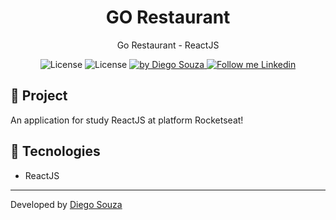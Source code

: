<h1 align="center">
	GO Restaurant
</h1>

<p align="center">Go Restaurant - ReactJS</p>

<p align="center">
  <img alt="License" src="https://img.shields.io/badge/ReactJS-blue">
<img alt="License" src="https://img.shields.io/badge/JavaScript-yellow">

  <a href="https://beacons.ai/dscostat7/" target="_blank">
    <img alt="by Diego Souza" src="https://img.shields.io/badge/Made%20by-Diego%20Souza-blue">
  </a>

  <a href="https://www.linkedin.com/in/dscostat7/" target="_blank">
    <img alt="Follow me Linkedin" src="https://img.shields.io/badge/Follow%20up-Diego%20Souza-2ecc71?style=social&logo=linkedin">
  </a>
</p>

## 🚀 Project

An application for study ReactJS at platform Rocketseat!

## 🔧 Tecnologies

- ReactJS

---

Developed by <a href="https://beacons.ai/dscostat7/" target="_blank">Diego Souza</a>
